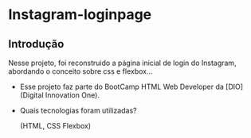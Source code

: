 # Instagram-loginpage



## Introdução



Nesse projeto, foi reconstruido a página inicial de login do Instagram, abordando o conceito sobre css e flexbox...

* Esse projeto faz parte do BootCamp HTML Web Developer  da [DIO](Digital Innovation One).

* Quais tecnologias foram utilizadas?

  (HTML, CSS Flexbox)

  

